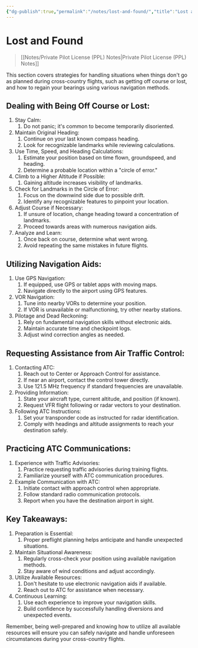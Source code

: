```yaml
---
{"dg-publish":true,"permalink":"/notes/lost-and-found/","title":"Lost and Found","tags":["aviation","classnotes"]}
---
```



# Lost and Found
> [[Notes/Private Pilot License (PPL) Notes\|Private Pilot License (PPL) Notes]]

This section covers strategies for handling situations when things don't go as planned during cross-country flights, such as getting off course or lost, and how to regain your bearings using various navigation methods.

## Dealing with Being Off Course or Lost:

1. Stay Calm:
    1. Do not panic; it's common to become temporarily disoriented.
2. Maintain Original Heading:
    1. Continue on your last known compass heading.
    2. Look for recognizable landmarks while reviewing calculations.
3. Use Time, Speed, and Heading Calculations:
    1. Estimate your position based on time flown, groundspeed, and heading.
    2. Determine a probable location within a "circle of error."
4. Climb to a Higher Altitude if Possible:
    1. Gaining altitude increases visibility of landmarks.
5. Check for Landmarks in the Circle of Error:
    1. Focus on the downwind side due to possible drift.
    2. Identify any recognizable features to pinpoint your location.
6. Adjust Course if Necessary:
    1. If unsure of location, change heading toward a concentration of landmarks.
    2. Proceed towards areas with numerous navigation aids.
7. Analyze and Learn:
    1. Once back on course, determine what went wrong.
    2. Avoid repeating the same mistakes in future flights.

## Utilizing Navigation Aids:

1. Use GPS Navigation:
    1. If equipped, use GPS or tablet apps with moving maps.
    2. Navigate directly to the airport using GPS features.
2. VOR Navigation:
    1. Tune into nearby VORs to determine your position.
    2. If VOR is unavailable or malfunctioning, try other nearby stations.
3. Pilotage and Dead Reckoning:
    1. Rely on fundamental navigation skills without electronic aids.
    2. Maintain accurate time and checkpoint logs.
    3. Adjust wind correction angles as needed.

## Requesting Assistance from Air Traffic Control:

1. Contacting ATC:
    1. Reach out to Center or Approach Control for assistance.
    2. If near an airport, contact the control tower directly.
    3. Use 121.5 MHz frequency if standard frequencies are unavailable.
2. Providing Information:
    1. State your aircraft type, current altitude, and position (if known).
    2. Request VFR flight following or radar vectors to your destination.
3. Following ATC Instructions:
    1. Set your transponder code as instructed for radar identification.
    2. Comply with headings and altitude assignments to reach your destination safely.

## Practicing ATC Communications:

1. Experience with Traffic Advisories:
    1. Practice requesting traffic advisories during training flights.
    2. Familiarize yourself with ATC communication procedures.
2. Example Communication with ATC:
    1. Initiate contact with approach control when appropriate.
    2. Follow standard radio communication protocols.
    3. Report when you have the destination airport in sight.

## Key Takeaways:

1. Preparation is Essential:
    1. Proper preflight planning helps anticipate and handle unexpected situations.
2. Maintain Situational Awareness:
    1. Regularly cross-check your position using available navigation methods.
    2. Stay aware of wind conditions and adjust accordingly.
3. Utilize Available Resources:
    1. Don't hesitate to use electronic navigation aids if available.
    2. Reach out to ATC for assistance when necessary.
4. Continuous Learning:
    1. Use each experience to improve your navigation skills.
    2. Build confidence by successfully handling diversions and unexpected events.

Remember, being well-prepared and knowing how to utilize all available resources will ensure you can safely navigate and handle unforeseen circumstances during your cross-country flights.